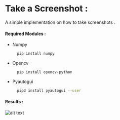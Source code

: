 # Take a Screenshot :

A simple implementation on how to take screenshots .

 #### Required Modules :
  - Numpy   
    ```bash
      pip install numpy
    ```
  - Opencv   
    ```bash
      pip install opencv-python
    ```
  - Pyautogui 
    ```bash
      pip3 install pyautogui --user
    ```
  #### Results :
    
   ![alt text](https://github.com/moadmmh/Awesome-OpenCV/blob/master/Take_Screenshot/test.png)
  